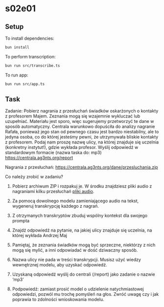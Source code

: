 # s02e01

## Setup

To install dependencies:

```bash
bun install
```

To perform transcription:

```bash
bun run src/transcribe.ts
```

To run app:

```bash
bun run src/app.ts
```

## Task

Zadanie: Pobierz nagrania z przesłuchań świadków oskarżonych o kontakty z profesorem Majem. Zeznania mogą się wzajemnie wykluczać lub uzupełniać. Materiału jest sporo, więc sugerujemy przetworzyć te dane w sposób automatyczny. Centrala warunkowo dopuściła do analizy nagranie Rafała, ponieważ jego stan od pewnego czasu jest bardzo niestabilny, ale to jedyna osoba, co do której jesteśmy pewni, że utrzymywała bliskie kontakty z profesorem. Podaj nam proszę nazwę ulicy, na której znajduje się uczelnia (konkretny instytut!), gdzie wykłada profesor. Wyślij odpowiedź w standardowym formacie (nazwa taska do: mp3) https://centrala.ag3nts.org/report

Nagrania z przesłuchań: https://centrala.ag3nts.org/dane/przesluchania.zip

Co należy zrobić w zadaniu?

1. Pobierz archiwum ZIP i rozpakuj je. W środku znajdziesz pliki audio z nagraniami kilku przesłuchań [pliki audio](./resources).

2. Za pomocą dowolnego modelu zamieniającego audio na tekst, wygeneruj transkrypcję każdego z nagrań.

3. Z otrzymanych transkryptów zbuduj wspólny kontekst dla swojego prompta

4. Znajdź odpowiedź na pytanie, na jakiej ulicy znajduje się uczelnia, na której wykłada Andrzej Maj

5. Pamiętaj, że zeznania świadków mogą być sprzeczne, niektórzy z nich mogą się mylić, a inni odpowiadać w dość dziwaczny sposób.

6. Nazwa ulicy nie pada w treści transkrypcji. Musisz użyć wiedzy wewnętrznej modelu, aby uzyskać odpowiedź.

7. Uzyskaną odpowiedź wyślij do centrali (/report) jako zadanie o nazwie ‘mp3’

8. Podpowiedź: zamiast prosić model o udzielenie natychmiastowej odpowiedzi, pozwól mu trochę pomyśleń na głos. Zwróć uwagę czy i jak poprawia to zdolności wnioskowania modelu.
